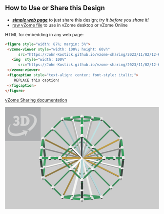 
## How to Use or Share this Design

 - [***simple web page***](<https://John-Kostick.github.io/vzome-sharing/2023/11/02/12-02-11-TO-in-golden-field/>) to just share this design; *try it before you share it!*
 - [raw vZome file](<https://raw.githubusercontent.com/John-Kostick/vzome-sharing/main/2023/11/02/12-02-11-TO-in-golden-field/TO-in-golden-field.vZome>) to use in vZome desktop or vZome Online
 
 HTML for embedding in any web page:
 ```html
<figure style="width: 87%; margin: 5%">
  <vzome-viewer style="width: 100%; height: 60vh"
       src="https://John-Kostick.github.io/vzome-sharing/2023/11/02/12-02-11-TO-in-golden-field/TO-in-golden-field.vZome" >
    <img  style="width: 100%"
       src="https://John-Kostick.github.io/vzome-sharing/2023/11/02/12-02-11-TO-in-golden-field/TO-in-golden-field.png" >
  </vzome-viewer>
  <figcaption style="text-align: center; font-style: italic;">
     REPLACE this caption!
  </figcaption>
</figure>
 ```

[vZome Sharing documentation](https://vzome.github.io/vzome/sharing.html#how-it-works)

![Image](<TO-in-golden-field.png>)

